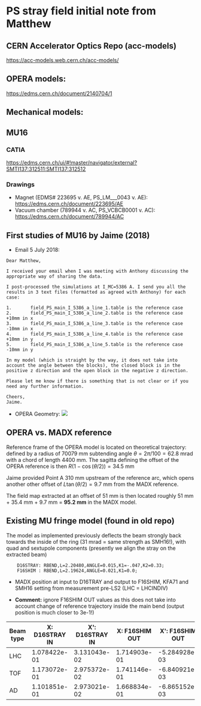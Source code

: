 # PS stray field initial note from Matthew

## CERN Accelerator Optics Repo (acc-models)

https://acc-models.web.cern.ch/acc-models/

## OPERA models:
https://edms.cern.ch/document/2140704/1

## Mechanical models:

## MU16

### CATIA

https://edms.cern.ch/ui/#!master/navigator/external?SMTI137:312511:SMTI137:312512

### Drawings 

* Magnet (EDMS# 223695 v. AE, PS_LM___0043 v. AE): https://edms.cern.ch/document/223695/AE
* Vacuum chamber (789944 v. AC, PS_VCBCB0001 v. AC): https://edms.cern.ch/document/789944/AC


## First studies of MU16 by Jaime (2018)

* Email 5 July 2018:

```
Dear Matthew,

I received your email when I was meeting with Anthony discussing the appropriate way of sharing the data.

I post-processed the simulations at I_MC=5386 A. I send you all the results in 3 text files (formatted as agreed with Anthony) for each case:

1.       field_PS_main_I_5386_a_line_1.table is the reference case
2.       field_PS_main_I_5386_a_line_2.table is the reference case +10mm in x
3.       field_PS_main_I_5386_a_line_3.table is the reference case -10mm in x
4.       field_PS_main_I_5386_a_line_4.table is the reference case +10mm in y
5.       field_PS_main_I_5386_a_line_5.table is the reference case -10mm in y

In my model (which is straight by the way, it does not take into account the angle between the blocks), the closed block is in the positive z direction and the open block in the negative z direction.

Please let me know if there is something that is not clear or if you need any further information.

Cheers,
Jaime.
```

* OPERA Geometry:
![](https://codimd.web.cern.ch/uploads/upload_e839decc91427034583a1fc5c979f6fc.jpg)


## OPERA vs. MADX reference

Reference frame of the OPERA model is located on theoretical trajectory: defined by a radius of 70079 mm subtending angle $\theta = 2\pi/100 = 62.8~\text{mrad}$ with a chord of length 4400 mm. The sagitta defining the offset of the OPERA reference is then $R(1-\cos(\theta/2)) = 34.5~\text{mm}$

Jaime provided Point A 310 mm upstream of the reference arc, which opens another other offset of $L\tan(\theta/2) = 9.7~\text{mm}$ from the MADX reference.

The field map extracted at an offset of 51 mm is then located roughly 51 mm + 35.4 mm + 9.7 mm = **95.2 mm** in the MADX model.

## Existing MU fringe model (found in old repo)

The model as implemented previously deflects the beam strongly back towards the inside of the ring (31 mrad = same strength as SMH16!), with quad and sextupole components (presently we align the stray on the extracted beam)

        D16STRAY: RBEND,L=2.20480,ANGLE=0.015,K1=-.047,K2=0.33;
        F16SHIM : RBEND,L=2.19624,ANGLE=0.021,K1=0.0;


* MADX position at input to D16TRAY and output to F16SHIM, KFA71 and SMH16 setting from measurement pre-LS2 (LHC = LHCINDIV)

* **Comment:** ignore F16SHIM OUT values as this does not take into account change of reference trajectory inside the main bend (output position is much closer to 3e-1!) 

| Beam type | X: D16STRAY IN | X': D16STRAY IN | X: F16SHIM OUT | X': F16SHIM OUT |
| --------  | --------       | --------        | --------    | --------    |
| LHC       | 1.078422e-01   | 3.131043e-02    | 1.714903e-01|-5.284928e-03|
| TOF       | 1.173072e-01   | 2.975372e-02    | 1.741146e-01|-6.840921e-03|
| AD        |  1.101851e-01  | 2.973021e-02    | 1.668834e-01|-6.865152e-03|
